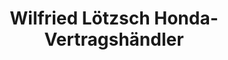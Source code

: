 ---
title: "Wilfried Lötzsch Honda-Vertragshändler"
url: /zwickau/wilfried-loetzsch-honda-vertragshaendler/
shop: Motorrad
---